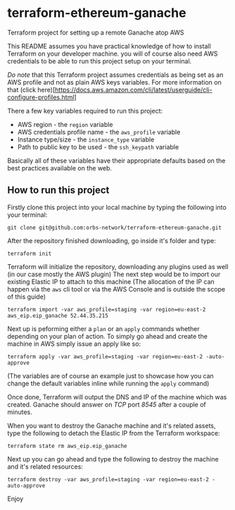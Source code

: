 # terraform-ethereum-ganache
Terraform project for setting up a remote Ganache atop AWS

This README assumes you have practical knowledge of how to install Terraform on your developer machine. you will of course also need AWS credentials to be able to run this project setup on your terminal.

*Do note* that this Terraform project assumes credentials as being set as an AWS profile and not as plain AWS keys variables. For more information on that (click here)[https://docs.aws.amazon.com/cli/latest/userguide/cli-configure-profiles.html]

There a few key variables required to run this project:

* AWS region - the `region` variable
* AWS credentials profile name - the `aws_profile` variable
* Instance type/size - the `instance_type` variable
* Path to public key to be used - the `ssh_keypath` variable

Basically all of these variables have their appropriate defaults based on the best practices available on the web.

## How to run this project

Firstly clone this project into your local machine by typing the following into your terminal:

```
git clone git@github.com:orbs-network/terraform-ethereum-ganache.git
```

After the repository finished downloading, go inside it's folder and type:

```
terraform init
```

Terraform will initialize the repository, downloading any plugins used as well (in our case mostly the AWS plugin)
The next step would be to import our existing Elastic IP to attach to this machine
(The allocation of the IP can happen via the `aws` cli tool or via the AWS Console and is outside the scope of this guide)

```
terraform import -var aws_profile=staging -var region=eu-east-2 aws_eip.eip_ganache 52.44.35.215
```

Next up is peforming either a `plan` or an `apply` commands whether depending on your plan of action. To simply go ahead and create the machine in AWS simply issue an apply like so:

```
terraform apply -var aws_profile=staging -var region=eu-east-2 -auto-approve
```

(The variables are of course an example just to showcase how you can change the default variables inline while running the `apply` command)

Once done, Terraform will output the DNS and IP of the machine which was created. Ganache should answer on *TCP* port *8545* after a couple of minutes.

When you want to destroy the Ganache machine and it's related assets, type the following to detach the Elastic IP from the Terraform workspace:

```
terraform state rm aws_eip.eip_ganache
```

Next up you can go ahead and type the following to destroy the machine and it's related resources:

```
terraform destroy -var aws_profile=staging -var region=eu-east-2 -auto-approve
```

Enjoy
